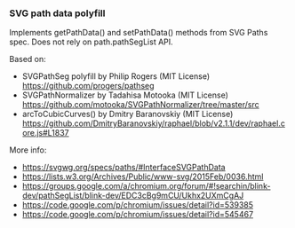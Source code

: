 ### SVG path data polyfill

Implements getPathData() and setPathData() methods from SVG Paths spec. Does not rely on path.pathSegList API.

Based on:
- SVGPathSeg polyfill by Philip Rogers (MIT License)
  https://github.com/progers/pathseg
- SVGPathNormalizer by Tadahisa Motooka (MIT License)
  https://github.com/motooka/SVGPathNormalizer/tree/master/src
- arcToCubicCurves() by Dmitry Baranovskiy (MIT License)
  https://github.com/DmitryBaranovskiy/raphael/blob/v2.1.1/dev/raphael.core.js#L1837

More info:
- https://svgwg.org/specs/paths/#InterfaceSVGPathData
- https://lists.w3.org/Archives/Public/www-svg/2015Feb/0036.html
- https://groups.google.com/a/chromium.org/forum/#!searchin/blink-dev/pathSegList/blink-dev/EDC3cBg9mCU/Ukhx2UXmCgAJ
- https://code.google.com/p/chromium/issues/detail?id=539385
- https://code.google.com/p/chromium/issues/detail?id=545467
